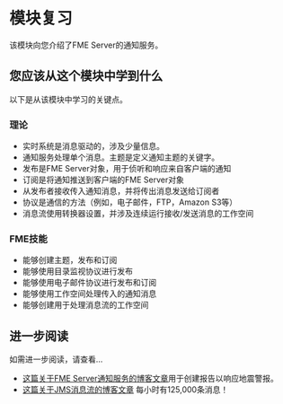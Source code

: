 # 模块复习

该模块向您介绍了FME Server的通知服务。

## 您应该从这个模块中学到什么 ##

以下是从该模块中学习的关键点。

### 理论 ###

- 实时系统是消息驱动的，涉及少量信息。
- 通知服务处理单个消息。主题是定义通知主题的关键字。
- 发布是FME Server对象，用于侦听和响应来自客户端的通知
- 订阅是将通知推送到客户端的FME Server对象
- 从发布者接收传入通知消息，并将传出消息发送给订阅者
- 协议是通信的方法（例如，电子邮件，FTP，Amazon S3等）
- 消息流使用转换器设置，并涉及连续运行接收/发送消息的工作空间

### FME技能 ###

- 能够创建主题，发布和订阅
- 能够使用目录监视协议进行发布
- 能够使用电子邮件协议进行发布和订阅
- 能够使用工作空间处理传入的通知消息
- 能够创建用于处理消息流的工作空间

## 进一步阅读 ##

如需进一步阅读，请查看... 

- [这篇关于FME Server通知服务的博客文章](http://blog.safe.com/2016/05/real-time-earthquake-reports-powered-by-fme-notification-services/)用于创建报告以响应地震警报。
- [这篇关于JMS消息流的博客文章](http://blog.safe.com/2014/12/125000-mph-railways/) 每小时有125,000条消息！
